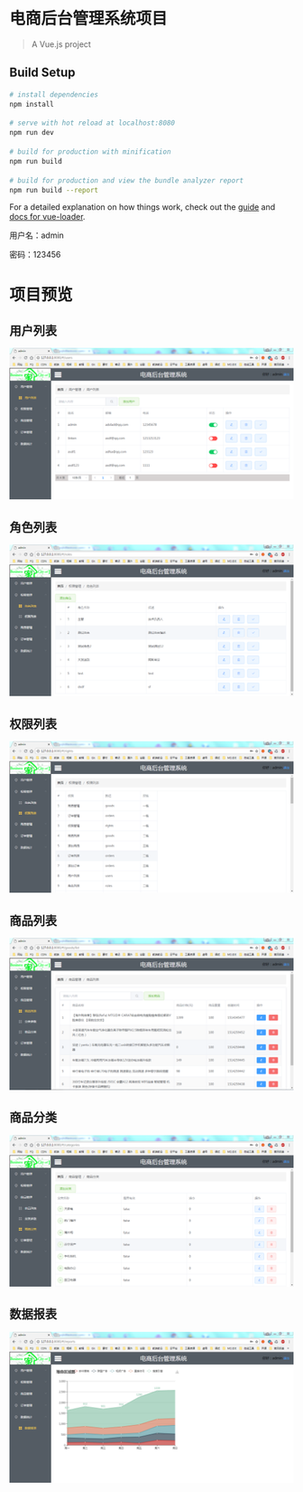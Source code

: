 # 电商后台管理系统项目

> A Vue.js project

## Build Setup

``` bash
# install dependencies
npm install

# serve with hot reload at localhost:8080
npm run dev

# build for production with minification
npm run build

# build for production and view the bundle analyzer report
npm run build --report
```

For a detailed explanation on how things work, check out the [guide](http://vuejs-templates.github.io/webpack/) and [docs for vue-loader](http://vuejs.github.io/vue-loader).

用户名：admin

密码：123456
# 项目预览
## 用户列表
![2](https://github.com/xccjh/Electronic-commerce-background-management-system/blob/master/images/1%20(2).png)
## 角色列表
![3](https://github.com/xccjh/Electronic-commerce-background-management-system/blob/master/images/1%20(3).png)
## 权限列表
![4](https://github.com/xccjh/Electronic-commerce-background-management-system/blob/master/images/1%20(4).png)
## 商品列表
![5](https://github.com/xccjh/Electronic-commerce-background-management-system/blob/master/images/1%20(5).png)
## 商品分类
![6](https://github.com/xccjh/Electronic-commerce-background-management-system/blob/master/images/1%20(6).png)
## 数据报表
![1](https://github.com/xccjh/Electronic-commerce-background-management-system/blob/master/images/1%20(1).png)
